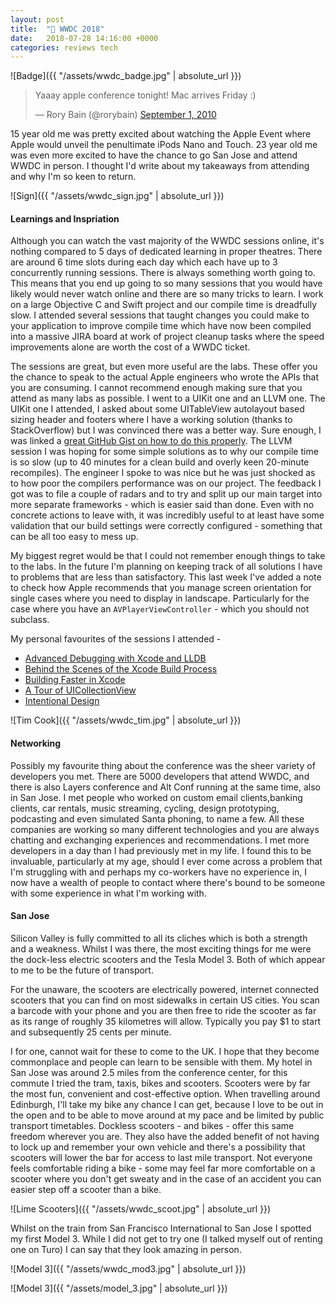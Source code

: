 ```yaml
---
layout: post
title:  " WWDC 2018"
date:   2018-07-28 14:16:00 +0000
categories: reviews tech
---
```


![Badge]({{ "/assets/wwdc_badge.jpg" | absolute_url }})

<blockquote class="twitter-tweet tw-align-center" data-lang="en"><p lang="en" dir="ltr">Yaaay apple conference tonight! Mac arrives Friday :)</p>&mdash; Rory Bain (@rorybain) <a href="https://twitter.com/rorybain/status/22703229276?ref_src=twsrc%5Etfw">September 1, 2010</a></blockquote> <script src="https://platform.twitter.com/widgets.js" charset="utf-8"></script> 


15 year old me was pretty excited about watching the Apple Event where Apple would unveil the penultimate iPods Nano and Touch. 23 year old me was even more excited to have the chance to go San Jose and attend WWDC in person. I thought I'd write about my takeaways from attending and why I'm so keen to return.


![Sign]({{ "/assets/wwdc_sign.jpg" | absolute_url }})

#### Learnings and Inspriation

Although you can watch the vast majority of the WWDC sessions online, it's nothing compared to 5 days of dedicated learning in proper theatres. There are around 6 time slots during each day which each have up to 3 concurrently running sessions. There is always something worth going to. This means that you end up going to so many sessions that you would have likely would never watch online and there are so many tricks to learn. I work on a large Objective C and Swift project and our compile time is dreadfully slow. I attended several sessions that taught changes you could make to your application to improve compile time which have now been compiled into a massive JIRA board at work of project cleanup tasks where the speed improvements alone are worth the cost of a WWDC ticket. 

The sessions are great, but even more useful are the labs. These offer you the chance to speak to the actual Apple engineers who wrote the APIs that you are consuming. I cannot recommend enough making sure that you attend as many labs as possible. I went to a UIKit one and an LLVM one. The UIKit one I attended, I asked about some UITableView autolayout based sizing header and footers where I have a working solution (thanks to StackOverflow) but I was convinced there was a better way. Sure enough, I was linked a [great GitHub Gist on how to do this properly](https://gist.github.com/smileyborg/50de5da1c921b73bbccf7f76b3694f6a). The LLVM session I was hoping for some simple solutions as to why our compile time is so slow (up to 40 minutes for a clean build and overly keen 20-minute recompiles). The engineer I spoke to was nice but he was just shocked as to how poor the compilers performance was on our project. The feedback I got was to file a couple of radars and to try and split up our main target into more separate frameworks - which is easier said than done. Even with no concrete actions to leave with, it was incredibly useful to at least have some validation that our build settings were correctly configured - something that can be all too easy to mess up.

My biggest regret would be that I could not remember enough things to take to the labs. In the future I'm planning on keeping track of all solutions I have to problems that are less than satisfactory. This last week I've added a note to check how Apple recommends that you manage screen orientation for single cases where you need to display in landscape. Particularly for the case where you have an `AVPlayerViewController` - which you should not subclass. 

My personal favourites of the sessions I attended -

* [Advanced Debugging with Xcode and LLDB](https://developer.apple.com/videos/play/wwdc2018/412/)
* [Behind the Scenes of the Xcode Build Process](https://developer.apple.com/videos/play/wwdc2018/415/)
* [Building Faster in Xcode](https://developer.apple.com/videos/play/wwdc2018/408/)
* [A Tour of UICollectionView](https://developer.apple.com/videos/play/wwdc2018/225/)
* [Intentional Design](https://developer.apple.com/videos/play/wwdc2018/802/)

![Tim Cook]({{ "/assets/wwdc_tim.jpg" | absolute_url }})

#### Networking

Possibly my favourite thing about the conference was the sheer variety of developers you met. There are 5000 developers that attend WWDC, and there is also Layers conference and Alt Conf running at the same time, also in San Jose. I met people who worked on custom email clients,banking clients, car rentals, music streaming, cycling, design prototyping, podcasting and even simulated Santa phoning, to name a few. All these companies are working so many different technologies and you are always chatting and exchanging experiences and recommendations. I met more developers in a day than I had previously met in my life. I found this to be invaluable, particularly at my age, should I ever come across a problem that I'm struggling with and perhaps my co-workers have no experience in, I now have a wealth of people to contact where there's bound to be someone with some experience in what I'm working with.

#### San Jose

Silicon Valley is fully committed to all its cliches which is both a strength and a weakness. Whilst I was there, the most exciting things for me were the dock-less electric scooters and the Tesla Model 3. Both of which appear to me to be the future of transport.

For the unaware, the scooters are electrically powered, internet connected scooters that you can find on most sidewalks in certain US cities. You scan a barcode with your phone and you are then free to ride the scooter as far as its range of roughly 35 kilometres will allow. Typically you pay $1 to start and subsequently 25 cents per minute. 

I for one, cannot wait for these to come to the UK. I hope that they become commonplace and people can learn to be sensible with them. My hotel in San Jose was around 2.5 miles from the conference center, for this commute I tried the tram, taxis, bikes and scooters. Scooters were by far the most fun, convenient and cost-effective option. When travelling around Edinburgh, I'll take my bike any chance I can get, because I love to be out in the open and to be able to move around at my pace and be limited by public transport timetables. Dockless scooters - and bikes - offer this same freedom wherever you are. They also have the added benefit of not having to lock up and remember your own vehicle and there's a possibility that scooters will lower the bar for access to last mile transport. Not everyone feels comfortable riding a bike - some may feel far more comfortable on a scooter where you don't get sweaty and in the case of an accident you can easier step off a scooter than a bike. 


![Lime Scooters]({{ "/assets/wwdc_scoot.jpg" | absolute_url }})

Whilst on the train from San Francisco International to San Jose I spotted my first Model 3. While I did not get to try one (I talked myself out of renting one on Turo) I can say that they look amazing in person.

![Model 3]({{ "/assets/wwdc_mod3.jpg" | absolute_url }})

![Model 3]({{ "/assets/model_3.jpg" | absolute_url }})

